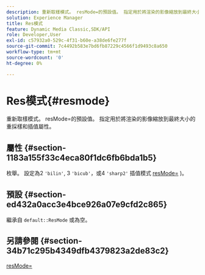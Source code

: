 ```yaml
---
description: 重新取樣模式。 resMode=的預設值。 指定用於將渲染的影像縮放到最終大小的重採樣和插值屬性。
solution: Experience Manager
title: Res模式
feature: Dynamic Media Classic,SDK/API
role: Developer,User
exl-id: c57932a0-529c-4f31-b60e-a38de6fe277f
source-git-commit: 7c4492b583e7bd6fb87229c4566f1d9493c8a650
workflow-type: tm+mt
source-wordcount: '0'
ht-degree: 0%

---
```


# Res模式{#resmode}

重新取樣模式。 resMode=的預設值。 指定用於將渲染的影像縮放到最終大小的重採樣和插值屬性。

## 屬性 {#section-1183a155f33c4eca80f1dc6fb6bda1b5}

枚舉。 設定為2 `'bilin'`, 3 `'bicub'`，或4 `'sharp2'` 插值模式 [resMode=](/help/aem-is-ir-api/ir-api/http-protocol/image-rendering-api-ref/c-ir-http-protocol-ref/c-ir-http-protocol-command-reference/r-ir-http-resmode.md) )。

## 預設 {#section-ed432a0acc3e4bce926a07e9cfd2c865}

繼承自 `default::ResMode` 或為空。

## 另請參閱 {#section-34b71c295b4349dfb4379823a2de83c2}

[resMode=](../../../../../ir-api/http-protocol/image-rendering-api-ref/c-ir-http-protocol-ref/c-ir-http-protocol-command-reference/r-ir-http-resmode.md#reference-851a5b636f8948cfb11456c9b7dab0d3)
